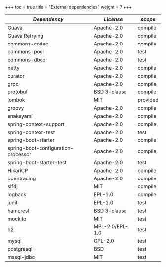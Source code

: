 +++
toc = true
title = "External dependencies"
weight = 7
+++

| *Dependency*                        | *License*       | *scope*   |
| ----------------------------------- | --------------- | --------- |
| Guava                               | Apache-2.0      | compile   |
| Guava Retrying                      | Apache-2.0      | compile   |
| commons-codec                       | Apache-2.0      | compile   |
| commons-pool                        | Apache-2.0      | test      |
| commons-dbcp                        | Apache-2.0      | test      |
| netty                               | Apache-2.0      | compile   |
| curator                             | Apache-2.0      | compile   |
| grpc                                | Apache-2.0      | compile   |
| protobuf                            | BSD 3-clause    | compile   |
| lombok                              | MIT             | provided  |
| groovy                              | Apache-2.0      | compile   |
| snakeyaml                           | Apache-2.0      | compile   |
| spring-context-support              | Apache-2.0      | compile   |
| spring-context-test                 | Apache-2.0      | test      |
| spring-boot-starter                 | Apache-2.0      | compile   |
| spring-boot-configuration-processor | Apache-2.0      | compile   |
| spring-boot-starter-test            | Apache-2.0      | test      |
| HikariCP                            | Apache-2.0      | compile   |
| opentracing                         | Apache-2.0      | compile   |
| slf4j                               | MIT             | compile   |
| logback                             | EPL-1.0         | compile   |
| junit                               | EPL-1.0         | test      |
| hamcrest                            | BSD 3-clause    | test      |
| mockito                             | MIT             | test      |
| h2                                  | MPL-2.0/EPL-1.0 | test      |
| mysql                               | GPL-2.0         | test      |
| postgresql                          | BSD             | test      |
| mssql-jdbc                          | MIT             | test      |
